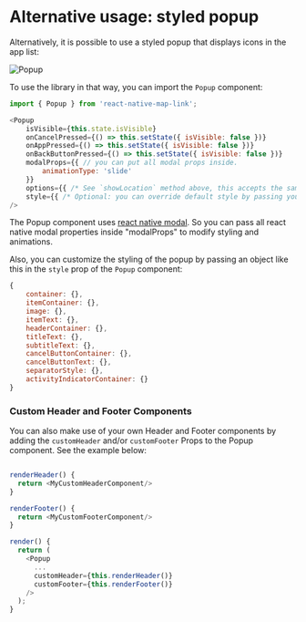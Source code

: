 # Alternative usage: styled popup

Alternatively, it is possible to use a styled popup that displays icons in the app list:

![Popup](https://i.imgflip.com/2avtml.gif)

To use the library in that way, you can import the `Popup` component:

```js
import { Popup } from 'react-native-map-link';

<Popup
    isVisible={this.state.isVisible}
    onCancelPressed={() => this.setState({ isVisible: false })}
    onAppPressed={() => this.setState({ isVisible: false })}
    onBackButtonPressed={() => this.setState({ isVisible: false })}
    modalProps={{ // you can put all modal props inside.
        animationType: 'slide' 
    }}
    options={{ /* See `showLocation` method above, this accepts the same options. */ }}
    style={{ /* Optional: you can override default style by passing your values. */ }}
/>
```

The Popup component uses <a href="https://reactnative.dev/docs/modal">react native modal</a>. So you can pass all react native modal properties inside "modalProps" to modify styling and animations.

Also, you can customize the styling of the popup by passing an object like this in the `style` prop of the `Popup` component:

```js
{
    container: {},
    itemContainer: {},
    image: {},
    itemText: {},
    headerContainer: {},
    titleText: {},
    subtitleText: {},
    cancelButtonContainer: {},
    cancelButtonText: {},
    separatorStyle: {},
    activityIndicatorContainer: {}
}
```

### Custom Header and Footer Components

You can also make use of your own Header and Footer components by adding the `customHeader` and/or `customFooter` Props to the Popup component. See the example below:

```js

renderHeader() {
  return <MyCustomHeaderComponent/>
}

renderFooter() {
  return <MyCustomFooterComponent/>
}

render() {
  return (
    <Popup
      ...
      customHeader={this.renderHeader()}
      customFooter={this.renderFooter()}
    />
  );
}

```
